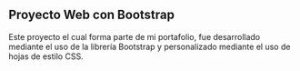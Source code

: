 ## Proyecto Web con Bootstrap

Este proyecto el cual forma parte de mi portafolio, fue desarrollado mediante el uso de la librería Bootstrap y personalizado mediante el uso de hojas de estilo CSS.

